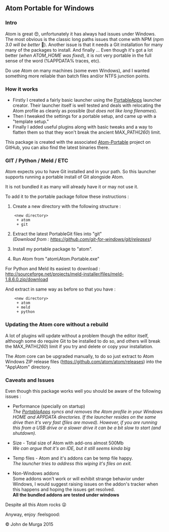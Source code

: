 ## Atom Portable for Windows
### Intro
Atom is great :heart_eyes:, unfortunately it has always had issues under Windows. The most obvious is the classic long paths issues that come with NPM (*npm 3.0 will be better* :clap:). Another issue is that it needs a Git installation for many many of the packages to install. And finally ... Even though it's got a lot better (*when ATOM_HOME was fixed*), it is not very portable in the full sense of the word (%APPDATA% traces, etc).

Do use Atom on many machines (some even Windows), and I wanted something more reliable than batch files and/or NTFS junction points.

### How it works
- Firstly I created a fairly basic launcher using the [PortableApps](http://portableapps.com) launcher creator. Their launcher itself is well tested and deals with relocating the Atom profile as cleanly as possible (*but does not like long filenames*).
- Then I tweaked the settings for a portable setup, and came up with a "template setup."
- Finally I added useful plugins along with basic tweaks and a way to flatten them so that they won't break the ancient MAX_PATH(*260*) limit.

This package is created with the associated [Atom-Portable](https://github.com/JohnMurga/atom-portable) project on GitHub, you can also find the latest binaries there.

### GIT / Python / Meld / ETC
Atom expects you to have Git installed and in your path. So this launcher supports running a portable install of Git alongside Atom.

It is not bundled it as many will already have it or may not use it.

To add it to the portable package follow these instructions :

1. Create a new directory with the following structure :
```
    <new directory>
     + atom
     + git
```
2. Extract the latest PortableGit files into "git"  
*(Download from : https://github.com/git-for-windows/git/releases)*

3. Install my portable package to "atom".

4. Run Atom from "atom\Atom.Portable.exe"

For Python and Meld its easiest to download  :  
http://sourceforge.net/projects/meld-installer/files/meld-1.8.6.0.zip/download

And extract in same way as before so that you have :
```
    <new directory>
     + atom
     + meld
     + python
```


### Updating the Atom core without a rebuild
A lot of plugins will update without a problem though the editor itself, although some do require Git to be installed to do so, and others will break the MAX_PATH(*260*) limit if you try and delete or copy your installation.

The Atom core can be upgraded manually, to do so just extract to Atom Windows ZIP release files (https://github.com/atom/atom/releases) into the "App\Atom" directory.

### Caveats and Issues
Even though this package works well you should be aware of the following issues :

+ Performance (specially on startup)  
*The [PortableApps](http://portableapps.com) syncs and removes the Atom profile in your Windows HOME and APPDATA directories. If the launcher resides on the same drive then it's very fast (files are moved). However, if you are running this from a USB drive or a slower drive it can be a bit slow to start (and shutdown).*

+ Size - Total size of Atom with add-ons almost 500Mb  
*We can argue that it's an IDE, but it still seems kinda big*

+ Temp files - Atom and it's addons can be temp file happy.  
*The launcher tries to address this wiping it's files on exit.*

+ Non-Windows addons  
Some addons won't work or will exhibit strange behavior under Windows, I would suggest raising issues on the addon's tracker when this happens and hoping the issues get resolved.  
**All the bundled addons are tested under windows**

Despite all this Atom rocks :stuck_out_tongue_winking_eye:

Anyway, enjoy :feelsgood:

:copyright: John de Murga 2015
